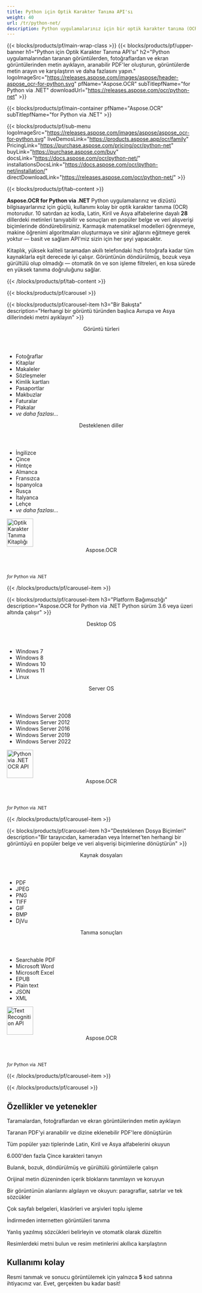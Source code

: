 ```yaml
---
title: Python için Optik Karakter Tanıma API'sı
weight: 40
url: /tr/python-net/ 
description: Python uygulamalarınız için bir optik karakter tanıma (OCR) API'si. 10 satırdan az kodla taramalardan ve fotoğraflardan metin ayıklayın, aranabilir PDF'ler oluşturun, toplu işlem klasörleri ve arşivler ve daha fazlasını yapın.
---
```


{{< blocks/products/pf/main-wrap-class >}}
{{< blocks/products/pf/upper-banner h1="Python için Optik Karakter Tanıma API'sı" h2="Python uygulamalarından taranan görüntülerden, fotoğraflardan ve ekran görüntülerinden metin ayıklayın, aranabilir PDF'ler oluşturun, görüntülerde metin arayın ve karşılaştırın ve daha fazlasını yapın." logoImageSrc="https://releases.aspose.com/images/aspose/header-aspose_ocr-for-python.svg" pfName="Aspose.OCR" subTitlepfName="for Python via .NET" downloadUrl="https://releases.aspose.com/ocr/python-net" >}}

{{< blocks/products/pf/main-container pfName="Aspose.OCR" subTitlepfName="for Python via .NET" >}}

{{< blocks/products/pf/sub-menu logoImageSrc="https://releases.aspose.com/images/aspose/aspose_ocr-for-python.svg" liveDemosLink="https://products.aspose.app/ocr/family" PricingLink="https://purchase.aspose.com/pricing/ocr/python-net" buyLink="https://purchase.aspose.com/buy" docsLink="https://docs.aspose.com/ocr/python-net/" installationsDocsLink="https://docs.aspose.com/ocr/python-net/installation/"  directDownloadLink="https://releases.aspose.com/ocr/python-net/" >}}

{{< blocks/products/pf/tab-content >}}
<p><b>Aspose.OCR for Python via .NET</b> Python uygulamalarınız ve dizüstü bilgisayarlarınız için güçlü, kullanımı kolay bir optik karakter tanıma (OCR) motorudur. 10 satırdan az kodla, Latin, Kiril ve Asya alfabelerine dayalı <b>28</b> dillerdeki metinleri tanıyabilir ve sonuçları en popüler belge ve veri alışverişi biçimlerinde döndürebilirsiniz. Karmaşık matematiksel modelleri öğrenmeye, makine öğrenimi algoritmaları oluşturmaya ve sinir ağlarını eğitmeye gerek yoktur &mdash; basit ve sağlam API'miz sizin için her şeyi yapacaktır.</p>
<p>Kitaplık, yüksek kaliteli taramadan akıllı telefondaki hızlı fotoğrafa kadar tüm kaynaklarla eşit derecede iyi çalışır. Görüntünün döndürülmüş, bozuk veya gürültülü olup olmadığı &mdash; otomatik ön ve son işleme filtreleri, en kısa sürede en yüksek tanıma doğruluğunu sağlar.</p>
{{< /blocks/products/pf/tab-content >}}

<!--Diagrams Start-->
{{< blocks/products/pf/carousel >}}

{{< blocks/products/pf/carousel-item h3="Bir Bakışta" description="Herhangi bir görüntü türünden başlıca Avrupa ve Asya dillerindeki metni ayıklayın" >}}
<div class="diagram1 d1-python">
 <div class="d1-row">
  <div class="d1-col d1-left">
   <header>
    <i class="fa fa-image">
    </i>  
		Görüntü türleri
   </header>
   <ul>   
<li>Fotoğraflar</li>
    <li>Kitaplar</li>
    <li>Makaleler</li>
    <li>Sözleşmeler</li>
    <li>Kimlik kartları</li>
    <li>Pasaportlar</li>
    <li>Makbuzlar</li>
    <li>Faturalar</li>
    <li>Plakalar</li>
    <li><i>ve daha fazlası...</i></li>
   </ul>
  </div>
  <!--/left-->
  <div class="d1-col d1-right">
   <header>
    <i class="fa fa-language">
    </i>
    Desteklenen diller
   </header>
   <ul>
   <li>İngilizce</li>
    <li>Çince</li>
    <li>Hintçe</li>
    <li>Almanca</li>
    <li>Fransızca</li>
    <li>İspanyolca</li>
    <li>Rusça</li>
    <li>İtalyanca</li>
    <li>Lehçe</li>
    <li><i>ve daha fazlası...</i></li>
   </ul>
  </div>
  <!--/right-->
 </div>
 <!--/row-->
 <div class="d1-logo">
  <img width="70" height="75" alt="Optik Karakter Tanıma Kitaplığı" src="https://releases.aspose.com/images/aspose/aspose_ocr-for-python.svg"/>
  <header>
   Aspose.OCR
  </header>
  <footer>
   <small>
    <em>
     for
    </em>
    Python via .NET
   </small>
  </footer>
 </div>
 <!--/logo-->
</div>

{{< /blocks/products/pf/carousel-item >}}

{{< blocks/products/pf/carousel-item h3="Platform Bağımsızlığı" description="Aspose.OCR for Python via .NET Python sürüm 3.6 veya üzeri altında çalışır" >}}
<div class="diagram1 d1-python">
 <div class="d1-row">
  <div class="d1-col d1-left">
   <header>
    <i class="fa fa-laptop">
    </i>
    Desktop OS
   </header>
   <ul>
    <li>Windows 7</li>
    <li>Windows 8</li>
    <li>Windows 10</li>
    <li>Windows 11</li>
	<li>Linux</li>
   </ul>  
  </div>
  <!--/left-->
  <div class="d1-col d1-right">
   <header>
    <i class="fa fa-server">
    </i>
    Server OS
   </header>
   <ul>
    <li>Windows Server 2008</li>
    <li>Windows Server 2012</li>
    <li>Windows Server 2016</li>
    <li>Windows Server 2019</li>
    <li>Windows Server 2022</li>
   </ul>
  </div>
  <!--/right-->
 </div>
 <!--/row-->
 <div class="d1-logo">
  <img width="70" height="75" alt="Python via .NET OCR API" src="https://releases.aspose.com/images/aspose/aspose_ocr-for-python.svg"/>
  <header>
   Aspose.OCR
  </header>
  <footer>
   <small>
    <em>
     for
    </em>
    Python via .NET
   </small>
  </footer>
 </div>
 <!--/logo-->
</div>

{{< /blocks/products/pf/carousel-item >}}

{{< blocks/products/pf/carousel-item h3="Desteklenen Dosya Biçimleri" description="Bir tarayıcıdan, kameradan veya İnternet'ten herhangi bir görüntüyü en popüler belge ve veri alışverişi biçimlerine dönüştürün" >}}
<div class="diagram1 d2 d1-python">
 <div class="d1-row">
  <div class="d1-col d1-left">
   <header>
    <i class="fa fa-long-arrow-down">
    </i>    
	Kaynak dosyaları
   </header>
   <ul>
    <li>PDF</li>
    <li>JPEG</li>
    <li>PNG</li>
    <li>TIFF</li>
    <li>GIF</li>
    <li>BMP</li>
    <li>DjVu</li>
   </ul>
  </div>
  <!--/left-->
<div class="d1-col d1-right">
   <header>
    <i class="fa fa-mail-forward">
    </i>   
	Tanıma sonuçları
   </header>
   <ul>
    <li>Searchable PDF</li>
    <li>Microsoft Word</li>
    <li>Microsoft Excel</li>
    <li>EPUB</li>
    <li>Plain text</li>
    <li>JSON</li>
    <li>XML</li>
   </ul>
  </div>
  <!--/right-->
 </div>
 <!--/row-->
 <div class="d1-logo">
  <img width="70" height="75" alt="Text Recognition API" src="https://releases.aspose.com/images/aspose/aspose_ocr-for-python.svg"/>
  <header>
   Aspose.OCR
  </header>
  <footer>
   <small>
    <em>
     for
    </em>
    Python via .NET
   </small>
  </footer>
 </div>
 <!--/logo-->
</div>

{{< /blocks/products/pf/carousel-item >}}

{{< /blocks/products/pf/carousel >}}
<!--Diagrams End-->

<!--Feature-section Start-->
<div class="container-fluid features-section bg-gray">
 <a class="anchor" id="features" name="features">
 </a>
 <div class="row">
  <div class="container">
   <h2 class="pr-ft">Özellikler ve yetenekler</h2>
   <p>
   </p>
   <div class="col-lg-4">
    <em class="fa fa-image ico-blue fa-2x col-lg-2">
    </em>
    <p class="col-lg-10">Taramalardan, fotoğraflardan ve ekran görüntülerinden metin ayıklayın</p>
   </div>
   <div class="col-lg-4">
    <em class="fa fa-file-text-o ico-blue fa-2x col-lg-2">
    </em>
    <p class="col-lg-10">Taranan PDF'yi aranabilir ve dizine eklenebilir PDF'lere dönüştürün</p>
   </div>
   <div class="col-lg-4">
    <em class="fa fa-globe ico-blue fa-2x col-lg-2">
    </em>
    <p class="col-lg-10">Tüm popüler yazı tiplerinde Latin, Kiril ve Asya alfabelerini okuyun</p>
   </div>
   <div class="col-lg-4">
    <em class="fa fa-language ico-blue fa-2x col-lg-2">
    </em>
    <p class="col-lg-10">6.000'den fazla Çince karakteri tanıyın</p>
   </div>  
   <div class="col-lg-4">
    <em class="fa fa-eye ico-blue fa-2x col-lg-2">
    </em>
    <p class="col-lg-10">Bulanık, bozuk, döndürülmüş ve gürültülü görüntülerle çalışın</p>
   </div>
   <div class="col-lg-4">
    <em class="fa fa-indent ico-blue fa-2x col-lg-2">
    </em>
    <p class="col-lg-10">Orijinal metin düzeninden içerik bloklarını tanımlayın ve koruyun</p>
   </div>
   <div class="col-lg-4">
    <em class="fa fa-object-group ico-blue fa-2x col-lg-2">
    </em>
    <p class="col-lg-10">Bir görüntünün alanlarını algılayın ve okuyun: paragraflar, satırlar ve tek sözcükler</p>
   </div>
   <div class="col-lg-4">
    <em class="fa fa-folder-open ico-blue fa-2x col-lg-2">
    </em>
    <p class="col-lg-10">Çok sayfalı belgeleri, klasörleri ve arşivleri toplu işleme</p>
   </div>
   <div class="col-lg-4">
    <em class="fa fa-link ico-blue fa-2x col-lg-2">
    </em>
    <p class="col-lg-10">İndirmeden internetten görüntüleri tanıma</p>
   </div>
   <div class="col-lg-4">
    <em class="fa fa-check ico-blue fa-2x col-lg-2">
    </em>
    <p class="col-lg-10">Yanlış yazılmış sözcükleri belirleyin ve otomatik olarak düzeltin</p>
   </div>
   <div class="col-lg-4">
    <em class="fa fa-search ico-blue fa-2x col-lg-2">
    </em>
    <p class="col-lg-10">Resimlerdeki metni bulun ve resim metinlerini akıllıca karşılaştırın</p>
   </div>  

<div class="col-lg-12">

<h2 class="h2title">Kullanımı kolay</h2>

<p>Resmi tanımak ve sonucu görüntülemek için yalnızca <b>5</b> kod satırına ihtiyacınız var. Evet, gerçekten bu kadar basit!</p>

<!-- BEGIN LCS -->
<div class="ocr-lcs">
	<style>
		.ocr-lcs-controls {
			display: flex;
			flex-wrap: wrap;
		}

		.ocr-lcs-drop {
			cursor: pointer;
			display: flex;
			flex-direction: column;
			align-items: center;
			min-width: 350px;
			box-sizing: border-box;
			margin: 0 15px 15px 0;
			padding: 15px 15px 10px 15px;
			border: dashed 3px #73b5fb;
			border-radius: 10px;
			background-color: #ffffff;
		}

		.ocr-lcs-drop input {
			display: none;
		}

		.ocr-lcs-drop-preload {
			display: none;
		}

		.ocr-lcs-drop svg {
			width: 48px;
			margin-bottom: 5px;
			filter: invert(70%) sepia(12%) saturate(3506%) hue-rotate(183deg) brightness(101%) contrast(97%);
		}

		.ocr-lcs-drop span {
			font-size: 18px;
			text-align: center;
		}

		.ocr-lcs-filename {
			display: none;
		}

		.ocr-lcs-filename span {
			font-style: italic;
		}

		.ocr-lcs-recognizing {
			display: none;
		}

		.ocr-lcs-recognizing span {
			font-style: italic;
		}

		.ocr-lcs-mods {
			display: flex;
			flex-direction: column;
		}

		.ocr-lcs-mods > * {
			width: 150px;
			box-sizing: border-box;
		}

		.ocr-lcs-mods select {
			margin-bottom: 7px;
			padding: .6em 1.4em .5em .8em;
			border:  solid 2px #73b5fb;
			border-radius: .5em;
			line-height: 1.3;
			font-family: arial,sans-serif,-apple-system,BlinkMacSystemFont,segoe ui,Roboto,helvetica neue,apple color emoji,segoe ui emoji,segoe ui symbol;
			font-size: 16px;
			font-weight: 700;
			color: #73b5fb;
			-moz-appearance: none;
			-webkit-appearance: none;
			appearance: none;
			background-color: #ffffff;
			background-image: url('data:image/svg+xml;charset=US-ASCII,%3Csvg%20xmlns%3D%22http%3A%2F%2Fwww.w3.org%2F2000%2Fsvg%22%20width%3D%22292.4%22%20height%3D%22292.4%22%3E%3Cpath%20fill%3D%22%2373b5fb%22%20d%3D%22M287%2069.4a17.6%2017.6%200%200%200-13-5.4H18.4c-5%200-9.3%201.8-12.9%205.4A17.6%2017.6%200%200%200%200%2082.2c0%205%201.8%209.3%205.4%2012.9l128%20127.9c3.6%203.6%207.8%205.4%2012.8%205.4s9.2-1.8%2012.8-5.4L287%2095c3.5-3.5%205.4-7.8%205.4-12.8%200-5-1.9-9.2-5.5-12.8z%22%2F%3E%3C%2Fsvg%3E');
			background-repeat: no-repeat, repeat;
			background-position: right .7em top 50%, 0 0;
			background-size: .65em auto, 100%;
		}

		.ocr-lcs-mods select::-ms-expand {
			display: none;
		}

		.ocr-lcs-mods select:hover, .ocr-lcs-mods select:focus {
			border-color: #1a89d0;
			color: #1a89d0;
			background-image: url('data:image/svg+xml;charset=US-ASCII,%3Csvg%20xmlns%3D%22http%3A%2F%2Fwww.w3.org%2F2000%2Fsvg%22%20width%3D%22292.4%22%20height%3D%22292.4%22%3E%3Cpath%20fill%3D%22%231a89d0%22%20d%3D%22M287%2069.4a17.6%2017.6%200%200%200-13-5.4H18.4c-5%200-9.3%201.8-12.9%205.4A17.6%2017.6%200%200%200%200%2082.2c0%205%201.8%209.3%205.4%2012.9l128%20127.9c3.6%203.6%207.8%205.4%2012.8%205.4s9.2-1.8%2012.8-5.4L287%2095c3.5-3.5%205.4-7.8%205.4-12.8%200-5-1.9-9.2-5.5-12.8z%22%2F%3E%3C%2Fsvg%3E');
		}

		.ocr-lcs-mods select:focus {
			outline: none;
		}

		*[dir="rtl"] .ocr-lcs-mods select, :root:lang(ar) .ocr-lcs-mods select, :root:lang(iw) .ocr-lcs-mods select {
			background-position: left .7em top 50%, 0 0;
			padding: .6em .8em .5em 1.4em;
		}

		.ocr-lcs-mods select option {
			font-weight: normal;
			color: #4c4c4c;
		}

		.ocr-lcs-mods input {
			padding: 0.6em .6em;
			border: none;
			border-radius: .5em;
			box-shadow: inset 0 1px rgb(255 255 255 / 15%), 0 1px 1px rgb(0 0 0 / 8%);
			font-family: arial,sans-serif,-apple-system,BlinkMacSystemFont,segoe ui,Roboto,helvetica neue,apple color emoji,segoe ui emoji,segoe ui symbol;
			font-size: 16px;
			font-weight: 700;
			color: #ffffff;
			background-color: #1a89d0;
		}

		.ocr-lcs-mods input:hover {
			background-color: #3071a9;
			transition: all .3s ease;
			transition-property: all;
			transition-duration: 0.3s;
			transition-timing-function: ease;
			transition-delay: 0s;
		}

		.ocr-lcs-disabled {
			background-color: silver !important;
		}

		.ocr-lcs-disclaimer {
			font-size: 12px !important;
		}

		.ocr-lcs-result {
			position: fixed;
			top: 0px;
			right: 0px;
			bottom: 0px;
			left: 0px;
			background: rgba(0,0,0,0.8);
			z-index: 9998;
			-webkit-transition: opacity 400ms ease-in;
			-moz-transition: opacity 400ms ease-in;
			transition: opacity 400ms ease-in;
			display: none;
		}

		.ocr-lcs-result > div {
			width: 90vw;
			position: relative;
			margin: 10% auto;
			padding: 5px 20px 13px 20px;
			border-radius: 10px;
			background: #ffffff;
			pointer-events: auto;
		}

		.ocr-lcs-result header {
			position: relative;
			display: flex;
			justify-content: space-between;
			align-items: center;
			padding:  5px 0 10px 0;
			border-bottom: dotted 1px #1a89d0;
		}

		.ocr-lcs-result header span {
			font-size: 18px;
			font-weight: 700;
		}

		.ocr-lcs-result header i {
			cursor: pointer;
			color: #1a89d0;
			font-size: 24px !important;
		}

		.ocr-lcs-result header i:hover {
			color: #3071a9;
		}

		.ocr-lcs-result article {
			max-height: 500px;
			overflow: auto;
			margin: 25px 0 15px 0;
		}
	</style>
	<div class="ocr-lcs-controls">
		<div class="ocr-lcs-drop" onclick="OcrLcsUpload(this);" ondragover="event.preventDefault();" ondrop="OcrLcsDropped(event,this);">
			<input type="file" accept=".jpg,.jpeg,.png,.bmp,.tif,.tiff,.gif" onchange="OcrLcsFileSelected(this);" />
			<svg class="ocr-lcs-drop-preload" xmlns="http://www.w3.org/2000/svg" xmlns:xlink="http://www.w3.org/1999/xlink" viewBox="0 0 100 100"><g transform="translate(89,50)"><g transform="rotate(0)"><circle cx="0" cy="0" r="5" fill="#29c26a" fill-opacity="1"><animateTransform attributeName="transform" type="scale" begin="-0.8888888888888888s" values="2 2;1 1" keyTimes="0;1" dur="1s" repeatCount="indefinite"></animateTransform><animate attributeName="fill-opacity" keyTimes="0;1" dur="1s" repeatCount="indefinite" values="1;0" begin="-0.8888888888888888s"></animate></circle></g></g><g transform="translate(79.87573328164014,75.06871677777502)"><g transform="rotate(40)"><circle cx="0" cy="0" r="5" fill="#29c26a" fill-opacity="0.8888888888888888"><animateTransform attributeName="transform" type="scale" begin="-0.7777777777777778s" values="2 2;1 1" keyTimes="0;1" dur="1s" repeatCount="indefinite"></animateTransform><animate attributeName="fill-opacity" keyTimes="0;1" dur="1s" repeatCount="indefinite" values="1;0" begin="-0.7777777777777778s"></animate></circle></g></g><g transform="translate(56.772278929010284,88.40750236747611)"><g transform="rotate(80)"><circle cx="0" cy="0" r="5" fill="#29c26a" fill-opacity="0.7777777777777778"><animateTransform attributeName="transform" type="scale" begin="-0.6666666666666666s" values="2 2;1 1" keyTimes="0;1" dur="1s" repeatCount="indefinite"></animateTransform><animate attributeName="fill-opacity" keyTimes="0;1" dur="1s" repeatCount="indefinite" values="1;0" begin="-0.6666666666666666s"></animate></circle></g></g><g transform="translate(30.500000000000007,83.77499074759311)"><g transform="rotate(119.99999999999999)"><circle cx="0" cy="0" r="5" fill="#29c26a" fill-opacity="0.6666666666666666"><animateTransform attributeName="transform" type="scale" begin="-0.5555555555555556s" values="2 2;1 1" keyTimes="0;1" dur="1s" repeatCount="indefinite"></animateTransform><animate attributeName="fill-opacity" keyTimes="0;1" dur="1s" repeatCount="indefinite" values="1;0" begin="-0.5555555555555556s"></animate></circle></g></g><g transform="translate(13.351987789349579,63.33878558970109)"><g transform="rotate(160)"><circle cx="0" cy="0" r="5" fill="#29c26a" fill-opacity="0.5555555555555556"><animateTransform attributeName="transform" type="scale" begin="-0.4444444444444444s" values="2 2;1 1" keyTimes="0;1" dur="1s" repeatCount="indefinite"></animateTransform><animate attributeName="fill-opacity" keyTimes="0;1" dur="1s" repeatCount="indefinite" values="1;0" begin="-0.4444444444444444s"></animate></circle></g></g><g transform="translate(13.351987789349572,36.661214410298925)"><g transform="rotate(200)"><circle cx="0" cy="0" r="5" fill="#29c26a" fill-opacity="0.4444444444444444"><animateTransform attributeName="transform" type="scale" begin="-0.3333333333333333s" values="2 2;1 1" keyTimes="0;1" dur="1s" repeatCount="indefinite"></animateTransform><animate attributeName="fill-opacity" keyTimes="0;1" dur="1s" repeatCount="indefinite" values="1;0" begin="-0.3333333333333333s"></animate></circle></g></g><g transform="translate(30.499999999999982,16.2250092524069)"><g transform="rotate(239.99999999999997)"><circle cx="0" cy="0" r="5" fill="#29c26a" fill-opacity="0.3333333333333333"><animateTransform attributeName="transform" type="scale" begin="-0.2222222222222222s" values="2 2;1 1" keyTimes="0;1" dur="1s" repeatCount="indefinite"></animateTransform><animate attributeName="fill-opacity" keyTimes="0;1" dur="1s" repeatCount="indefinite" values="1;0" begin="-0.2222222222222222s"></animate></circle></g></g><g transform="translate(56.77227892901027,11.59249763252388)"><g transform="rotate(280)"><circle cx="0" cy="0" r="5" fill="#29c26a" fill-opacity="0.2222222222222222"><animateTransform attributeName="transform" type="scale" begin="-0.1111111111111111s" values="2 2;1 1" keyTimes="0;1" dur="1s" repeatCount="indefinite"></animateTransform><animate attributeName="fill-opacity" keyTimes="0;1" dur="1s" repeatCount="indefinite" values="1;0" begin="-0.1111111111111111s"></animate></circle></g></g><g transform="translate(79.87573328164014,24.931283222224955)"><g transform="rotate(320)"><circle cx="0" cy="0" r="5" fill="#29c26a" fill-opacity="0.1111111111111111"><animateTransform attributeName="transform" type="scale" begin="0s" values="2 2;1 1" keyTimes="0;1" dur="1s" repeatCount="indefinite"></animateTransform><animate attributeName="fill-opacity" keyTimes="0;1" dur="1s" repeatCount="indefinite" values="1;0" begin="0s"></animate></circle></g></g><!-- [ldio] generated by https://loading.io/ --></svg>
			<svg class="ocr-lcs-drop-icon" xmlns="http://www.w3.org/2000/svg" xmlns:xlink="http://www.w3.org/1999/xlink" viewBox="0 0 128 128"><path d="M80,0v32h32L80,0z M72,32V0H28c-6.63,0-12,5.37-12,12v104c0,6.62,5.37,12,12,12h72c6.63,0,12-5.37,12-12V40H80.22	C75.57,40,72,36.42,72,32z M88.03,86.03C87.07,87.43,85.55,88,84,88s-3.07-0.59-4.24-1.76L70,76.47V102c0,3.31-2.69,6-6,6	s-6-2.69-6-6V76.47l-9.76,9.76c-2.34,2.34-6.14,2.34-8.49,0s-2.34-6.14,0-8.49l20-20c2.34-2.34,6.14-2.34,8.49,0l20,20	C90.57,80.1,90.57,83.9,88.03,86.03z"/></svg>
			<span class="ocr-lcs-filename">Tanımaya hazır <span></span></span>
			<span class="ocr-lcs-recognizing">Tanıma <span></span></span>
			<span class="ocr-lcs-hint">Buraya bir dosya bırakın veya göz atmak için tıklayın *</span>
		</div>
		<div class="ocr-lcs-mods">
			<select name="language">
				<!--<option value="39">Albanian</option>-->
				<!--<option value="24">Arabic</option>-->
				<!--<option value="45">Azerbaijani </option>-->
				<!--<option value="27">Bengali</option>-->
				<option value="44">Bulgarian</option>
				<option value="22">Chinese</option>
				<option value="17">Croatian</option>
				<option value="18">Czech</option>
				<option value="13">Danish</option>
				<option value="10">Dutch</option>
				<option value="1" selected="selected">English</option>
				<option value="20">Estonian</option>
				<option value="15">Finnish</option>
				<option value="3">French</option>
				<!--<option value="43">Georgian</option>-->
				<option value="2">German</option>
				<!--<option value="36">Greek</option>-->
				<!--<option value="34">Hebrew</option>-->
				<option value="25">Hindi</option>
				<!--<option value="33">Indonesian</option>-->
				<option value="4">Italian</option>
				<!--<option value="37">Japanese</option>-->
				<!--<option value="40">Latin</option>-->
				<!--<option value="35">Javanese</option>-->
				<!--<option value="32">Korean</option>-->
				<option value="12">Latvian</option>
				<option value="11">Lithuanian</option>
				<option value="14">Norwegian</option>
				<!--<option value="38">Persian</option>-->
				<option value="7">Polish</option>
				<option value="6">Portuguese</option>
				<option value="21">Romanian</option>
				<option value="23">Russian</option>
				<option value="16">Serbian</option>
				<option value="9">Slovak</option>
				<option value="8">Slovenian</option>
				<option value="5">Spanish</option>
				<option value="19">Swedish</option>
				<!--<option value="28">Tibetan</option>-->
				<!--<option value="29">Thai</option>-->
				<!--<option value="31">Turkish</option>-->
				<option value="26">Ukrainian</option>
				<!--<option value="30">Urdu</option>-->
				<!--<option value="42">Uzbek</option>-->
				<!--<option value="41">Vietnamese</option>-->
			</select>
			<input type="button" value="Kodu çalıştır" class="ocr-lcs-recognize ocr-lcs-disabled" onclick="OcrLcsRecognize(this)" />
		</div>
	</div>


	<p class="ocr-lcs-disclaimer">* Dosyalarınızı yükleyerek veya hizmeti kullanarak, <a href="https://about.aspose.com/legal/terms-of-use" rel="nofollow noreferrer" target="_blank">Kullanım şartları</a> ve <a href="https://about.aspose.com/legal/privacy-policy" rel="nofollow noreferrer" target="_blank">Gizlilik Politikası</a>.</p>
<div id="code" class="codeblock"><h3>Canlı kod örneği - Python 3</h3><pre><code class="cs hljs csharp"><span class="hljs-comment"># OCR motorunu başlat</span>
recognitionEngine = AsposeOcr()
<span class="hljs-comment"># Toplu işleme resim ekle</span>
input = OcrInput(InputType.SINGLE_IMAGE)
input.add("<span class="ocr-lcs-code-filename-placeholder">sample.png</span><span class="ocr-lcs-code-filename-actual"></span>")
<span class="hljs-comment"># Görüntüden metin ayıklayın</span>
result = recognitionEngine.recognize(input)
<span class="hljs-comment"># Tanıma sonucunu göster</span>
print(result[0].recognition_text)</code></pre></div>
	<div class="ocr-lcs-result" onclick="OcrLcsCurtainClick(this)">
		<div>
			<header>
				<span>Tanıma sonucu</span>
				<i class="fa fa-times" onclick="OcrLcsCloseResult(this);"></i>
			</header>
			<article>&nbsp;</article>
		</div>
	</div>
	<script>
		function OcrLcsUpload(obj)
		{
			let fileInput = $(obj).children("input[type='file']")[0];
			fileInput.click();
		}

		function OcrLcsDropped(event, obj)
		{
			let fileInput = $(obj).children("input[type='file']")[0];
			fileInput.files = event.dataTransfer.files;
			OcrLcsFileSelected(fileInput);
			event.preventDefault();
			return false;
		}

		function OcrLcsFileSelected(obj)
		{
			if(obj.files.length > 0)
			{
				let fileName = obj.value.replace(/.*[\/\\]/, "");
				$(obj).closest(".ocr-lcs-controls").find(".ocr-lcs-recognize").removeClass("ocr-lcs-disabled");
				$(obj).siblings(".ocr-lcs-filename").show().children("span").text(fileName);
				$(obj).siblings(".ocr-lcs-recognizing").children("span").text(fileName);
				$(obj).closest(".ocr-lcs").find(".ocr-lcs-code-filename-placeholder").hide();
				$(obj).closest(".ocr-lcs").find(".ocr-lcs-code-filename-actual").text(fileName).show();
			}
		}

		function OcrLcsRecognize(obj)
		{
			let button = $(obj);
			if(button.hasClass("ocr-lcs-disabled")) return false;
			let icon = button.closest(".ocr-lcs-controls").find(".ocr-lcs-drop-icon");
			let preloader = button.closest(".ocr-lcs-controls").find(".ocr-lcs-drop-preload");
			let recognizingField = button.closest(".ocr-lcs-controls").find(".ocr-lcs-recognizing");
			let filenameField = button.closest(".ocr-lcs-controls").find(".ocr-lcs-filename");
			let hint = button.closest(".ocr-lcs-controls").find(".ocr-lcs-hint");
			preloader.show();
			recognizingField.show();
			icon.hide();
			filenameField.hide();
			hint.hide();
			button.addClass("ocr-lcs-disabled");
			let lang = button.siblings("select").val();
			let file = button.closest(".ocr-lcs-controls").find("input[type='file']")[0].files[0];
			let payload = new FormData();
			payload.append("language", lang);
			payload.append("attachfile", file);
			$.ajax({
				url: "https://api.products.aspose.app/ocr/conversion/RecognizeImageFromVidget",
				type: "POST",
				data: payload,
				processData: false,
				contentType: false
			}).done(function(data){
				let resultDialog = button.closest(".ocr-lcs").find(".ocr-lcs-result");
				let output = data.replace(/(?:\r\n|\r|\n)/g, "<br />");
				resultDialog.find("article").html(output);
				resultDialog.slideDown(200);
			}).fail(function(jqxhr,textStatus,error){
				console.log(`[${textStatus}] ${error}`);
			}).always(function(){
				preloader.hide();
				recognizingField.hide();
				icon.show();
				hint.show();
				button.closest(".ocr-lcs-controls").find("input[type='file']")[0].value = null;
				$(obj).closest(".ocr-lcs").find(".ocr-lcs-code-filename-placeholder").show();
				$(obj).closest(".ocr-lcs").find(".ocr-lcs-code-filename-actual").hide();
			});
		}

		function OcrLcsCurtainClick(obj)
		{
			if($(event.target).is(".ocr-lcs-result")) $(obj).hide();
		}

		function OcrLcsCloseResult(obj)
		{
			$(obj).closest(".ocr-lcs-result").slideUp(200);
		}
	</script>
</div>
<!-- END LCS -->

</div>

<div class="col-lg-12">
<h2 class="h2title">28 tanıma dili</h2>
<p><b>Aspose.OCR for Python via .NET</b> çok sayıda dili ve karışık dillere sahip metinler dahil tüm popüler yazma komut dosyalarını tanıyabilir:</p>
<ul>
<li><b>Genişletilmiş Latin alfabesi</b>: Hırvatça, Çekçe, Danca, Felemenkçe, İngilizce (el yazısı dahil), Estonca, Fince, Fransızca, Almanca, İtalyanca, Letonyaca, Litvanca, Norveççe, Lehçe, Portekizce, Rumence , Slovakça, Slovence, İspanyolca, İsveççe.</li>
<li><b>Kiril alfabesi</b>: Belarusça, Bulgarca, Kazakça, Rusça, Sırpça, Ukraynaca.</li>
<li><b>Çince</b>: 6.000'den fazla karakter.</li>
<li><b>Hintçe</b></li>
</ul>
<p>OCR motoru tarafından doğrudan desteklenmeseler bile genişletilmiş Latince ve Kiril alfabesine dayalı diğer dillerdeki metinleri de okuyabilirsiniz. Örneğin, Latince, Vietnamca, Galce vb.</p>
</div>

<div class="col-lg-12">
<h2 class="h2title">Güçlü işleme filtreleri</h2>
<p>Optik karakter tanımanın doğruluğu ve güvenilirliği büyük ölçüde orijinal görüntünün kalitesine bağlıdır. <b>Aspose.OCR for Python via .NET</b>, bir görüntüyü OCR motoruna gönderilmeden önce iyileştiren çok sayıda tam otomatik ve manuel görüntü işleme filtresi sunar:</p>
<ul>
<li>Yatayla hafif bir açı yapacak şekilde hizalanmış görüntüleri otomatik olarak düzeltin.</li>
<li>Aşırı derecede eğri görüntüleri manuel olarak döndürün.</li>
<li>Kirleri, lekeleri, çizikleri, parlamayı, istenmeyen eğimleri ve diğer gürültüyü otomatik olarak giderin.</li>
<li>Görüntü kontrastını otomatik olarak ayarlayın.</li>
<li>Görüntüyü otomatik olarak yukarı ölçeklendirin veya manuel olarak yeniden boyutlandırın.</li>
<li>Görüntüleri siyah beyaza veya gri tonlamaya dönüştürün.</li>
<li>Açık alanların koyu, koyu alanların açık görünmesi için görüntü renklerini ters çevirin.</li>
<li>Görüntüdeki karakterlerin kalınlığını artırın.</li>
<li>Harflerin kenarlarını koruyarak gürültülü görüntüleri bulanıklaştırın.</li>
<li>Sayfa fotoğrafları için sayfa eğriliğini düzeltin ve kamera merceği bozulmasını düzeltin.</li>
</ul>
<p>Bu filtreler toplu işlemede olduğu gibi birleştirilebilir ve görüntünün tamamına veya yalnızca görüntünün seçilen alanlarına uygulanabilir. Tanıma ardışık düzeninde yalnızca ön işlemede ince ayar yapmakla kalmaz, aynı zamanda işlenmiş görüntüleri görüntüleme, önbelleğe alma ve hata ayıklama için depolayabilirsiniz.</p>
</div>

<div class="col-lg-12">
<h2 class="h2title">Belirli belge türleri için optimize edilmiştir</h2>
<p><b>Aspose.OCR for Python via .NET</b>, belirli görüntü türlerinden maksimum doğrulukla metin çıkarmak için özel olarak eğitilmiş sinir ağları sunar:</p>
<ul>
<li>Taranmış veya fotoğraflanmış kimlik kartları ve pasaportlar.</li>
<li>Araç plakaları.</li>
<li>Faturalar.</li>
<li>Makbuzlar.</li>
</div>

<div class="col-lg-12">
<h2 class="h2title">Yerleşik yazım denetleyici</h2>
<p><b>Aspose.OCR for Python via .NET</b> yüksek tanıma doğruluğu sağlasa da, baskı kusurları, kir veya standart dışı yazı tipleri bazı karakterlerin veya kelimelerin yanlış tanınmasına neden olabilir. Tanıma sonuçlarını daha da iyileştirmek için, seçilen tanıma diline göre yazım hatalarını bulan ve otomatik olarak düzelten yazım denetleyiciyi açabilirsiniz.</p>
<p>Tanınan metin, genel yazım sözlüklerinde bulunmayan özel terminoloji, kısaltmalar ve diğer sözcükler içeriyorsa, kendi sözcük listelerinizi sağlayabilirsiniz.</p>
</div>

<div class="col-lg-12">
<h2 class="h2title">Aranabilir PDF'ler oluşturma</h2>
<p>En yüksek tanıma doğruluğuna sahip olsa bile, orijinal resim metinsel olmayan pek çok önemli bilgi içerebilir veya yalnızca büyük tarihsel değere sahip olabilir. <b>Aspose.OCR for Python via .NET</b>, her iki dünyanın en iyi yönlerini birleştirmek için basit ve zarif bir çözüm sunar. Bir görüntüden, PDF belgesinden veya dosya paketinden metin çıkarır ve orijinal görüntülerin üzerine görünmez bir metin katmanı olarak yerleştiririz. Sonuç, belgeleri depolamak ve paylaşmak için endüstri standardı olan PDF biçiminde kaydedilir. Ortaya çıkan dosyalar aranabilir ve dizine eklenebilir ve metin, orijinal karakterleri seçip kopyaladığınız gibi seçilip kopyalanabilir.</p>
</div>

<div class="col-lg-12">
<h2 class="h2title">Toplu tanıma</h2>
<p><b>Aspose.OCR for Python via .NET</b> birden çok dosyayı sayılarına ve türlerine bakılmaksızın tek bir görüntüyü okumak kadar basit bir şekilde tanımanıza olanak tanır. Tek bir API çağrısıyla otomatik beslemeli bir tarayıcıdan birden çok sayfayı tanıyabilir veya otomatik trafik kameralarından araç plakalarını çıkarabilirsiniz.</p>
<p>Sonuçlar, aranabilir PDF belgesi veya e-tablolar olarak kaydedilebilir veya daha fazla analiz için düz metin, JSON veya XML olarak döndürülebilir.</p>
</div>

  </div>
 </div>
</div>
<!--Feature-section End-->

{{< /blocks/products/pf/main-container >}}


{{< blocks/products/pf/support-learning-resources >}}
{{< blocks/products/pf/slr-tab tabTitle="Öğrenme Kaynakları" tabId="resources" >}}
{{< blocks/products/pf/slr-element name="Belgeler" href="https://docs.aspose.com/ocr/python-net/" >}}
{{< blocks/products/pf/slr-element name="Havuz" href="https://repository.aspose.com/ocr/" >}}
{{< blocks/products/pf/slr-element name="Öğretici Videolar" href="https://www.youtube.com/user/asposevideo" >}}
{{< /blocks/products/pf/slr-tab >}}

{{< blocks/products/pf/slr-tab tabTitle="Ürün desteği" tabId="support" >}}
{{< blocks/products/pf/slr-element name="Ücretsiz Destek" href="https://forum.aspose.com/c/ocr" >}}
{{< blocks/products/pf/slr-element name="Ücretli Destek" href="https://helpdesk.aspose.com/" >}}
{{< blocks/products/pf/slr-element name="Blog" href="https://blog.aspose.com/category/ocr/" >}}
{{< blocks/products/pf/slr-element name="Sürüm notları" href="https://releases.aspose.com/ocr/python-net/release-notes/latest/" >}}
{{< /blocks/products/pf/slr-tab >}}

{{< blocks/products/pf/slr-tab tabTitle="Neden Aspose.OCR for Python via .NET?" tabId="success-stories" >}}
{{< blocks/products/pf/slr-element name="Müşteri Listesi" href="https://company.aspose.com/customers" >}}
{{< blocks/products/pf/slr-element name="Başarı Öyküleri" href="https://company.aspose.com/customers/success-stories/" >}}
{{< /blocks/products/pf/slr-tab >}}

{{< /blocks/products/pf/support-learning-resources >}}

{{< blocks/products/pf/download-section downloadFreeTrialLink="https://releases.aspose.com/tr/ocr/python-net" pricingInformationLink="https://purchase.aspose.com/pricing/ocr/python-net" >}}

{{< blocks/products/pf/offers-section pfName="Aspose.OCR" description="Aspose, diğer popüler programlama dilleri için yerel OCR API'leri de sunar:" >}}

    {{< blocks/products/pf/offers-section-item link="/ocr/java/" imgSrc="https://www.aspose.cloud/templates/aspose/img/products/ocr/aspose_ocr-for-java.svg" sdkName="Java" >}}
    {{< blocks/products/pf/offers-section-item link="/ocr/cpp/" imgSrc="https://www.aspose.cloud/templates/aspose/img/products/ocr/aspose_ocr-for-cpp.svg" sdkName="C++" >}}
     {{< blocks/products/pf/offers-section-item link="/ocr/net/" imgSrc="https://www.aspose.cloud/templates/aspose/img/products/ocr/aspose_ocr-for-net.svg" sdkName=".NET" >}}

{{< /blocks/products/pf/offers-section >}}

{{< /blocks/products/pf/main-wrap-class >}}
